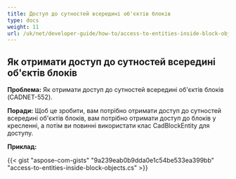 ```yaml
---
title: Доступ до сутностей всередині об'єктів блоків
type: docs
weight: 11
url: /uk/net/developer-guide/how-to/access-to-entities-inside-block-objects/
---
```


## **Як отримати доступ до сутностей всередині об'єктів блоків**

**Проблема:** Як отримати доступ до сутностей всередині об'єктів блоків (CADNET-552).

**Поради:** Щоб це зробити, вам потрібно отримати доступ до сутностей всередині об'єктів блоків, вам потрібно отримати доступ до блоків у кресленні, а потім ви повинні використати клас CadBlockEntity для доступу.

**Приклад:**

{{< gist "aspose-com-gists" "9a239eab0b9dda0e1c54be533ea399bb" "access-to-entities-inside-block-objects.cs" >}}
